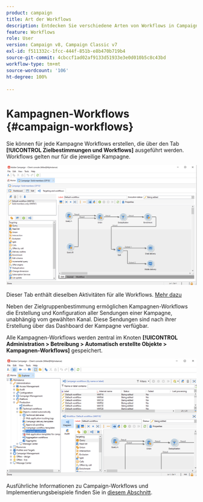 ```yaml
---
product: campaign
title: Art der Workflows
description: Entdecken Sie verschiedene Arten von Workflows in Campaign
feature: Workflows
role: User
version: Campaign v8, Campaign Classic v7
exl-id: f511332c-1fcc-444f-851b-e8b470b719b4
source-git-commit: 4cbccf1ad02af9133d51933e3e0d010b5c8c43bd
workflow-type: tm+mt
source-wordcount: '106'
ht-degree: 100%

---
```


# Kampagnen-Workflows {#campaign-workflows}

Sie können für jede Kampagne Workflows erstellen, die über den Tab **[!UICONTROL Zielbestimmungen und Workflows]** ausgeführt werden. Workflows gelten nur für die jeweilige Kampagne.

![](assets/wf-in-op-edit-delivery-tab.png)

Dieser Tab enthält dieselben Aktivitäten für alle Workflows. [Mehr dazu](#implementation-steps-)

Neben der Zielgruppenbestimmung ermöglichen Kampagnen-Workflows die Erstellung und Konfiguration aller Sendungen einer Kampagne, unabhängig vom gewählten Kanal. Diese Sendungen sind nach ihrer Erstellung über das Dashboard der Kampagne verfügbar.

Alle Kampagnen-Workflows werden zentral im Knoten **[!UICONTROL Administration > Betreibung > Automatisch erstellte Objekte > Kampagnen-Workflows]** gespeichert.

![](assets/campaigns_wf.png)

Ausführliche Informationen zu Campaign-Workflows und Implementierungsbeispiele finden Sie in [diesem Abschnitt](../campaigns/marketing-campaign-target.md).
